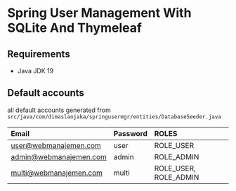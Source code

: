 # Spring User Management With SQLite And Thymeleaf

## Requirements
- Java JDK 19

## Default accounts

all default accounts generated from `src/java/com/dimaslanjaka/springusermgr/entities/DatabaseSeeder.java`

| Email | Password | ROLES |
| :--- | :--- | :--- |
| user@webmanajemen.com | user | ROLE_USER |
| admin@webmanajemen.com | admin | ROLE_ADMIN |
| multi@webmanajemen.com | multi | ROLE_USER, ROLE_ADMIN |